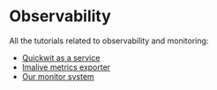 # Observability

All the tutorials related to observability and monitoring:

* [Quickwit as a service](./quickwit.md)
* [Imalive metrics exporter](./imalive.md)
* [Our monitor system](./monitor.md)
